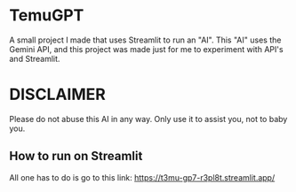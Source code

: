 # TemuGPT
A small project I made that uses Streamlit to run an "AI".
This "AI" uses the Gemini API, and this project was made just for me to experiment with API's and Streamlit.

# DISCLAIMER
Please do not abuse this AI in any way. Only use it to assist you, not to baby you.

## How to run on Streamlit
All one has to do is go to this link: 
https://t3mu-gp7-r3pl8t.streamlit.app/


